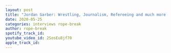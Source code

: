 ```yaml
---
layout: post
title: "Jordan Garber: Wrestling, Journalism, Refereeing and much more. Rope Break Interviews"
date: 2020-05-25
categories: interviews rope-break
author: rope-break
spotify_track_id: 
youtube_video_id: 2SosEu8jf70
apple_track_id: 
---
```

